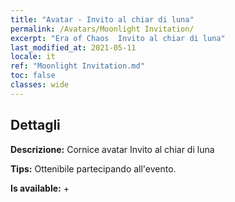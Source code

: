 ```yaml
---
title: "Avatar - Invito al chiar di luna"
permalink: /Avatars/Moonlight Invitation/
excerpt: "Era of Chaos  Invito al chiar di luna"
last_modified_at: 2021-05-11
locale: it
ref: "Moonlight Invitation.md"
toc: false
classes: wide
---
```

## Dettagli

 **Descrizione:** Cornice avatar Invito al chiar di luna 

 **Tips:** Ottenibile partecipando all'evento. 

 **Is available:**  + 

